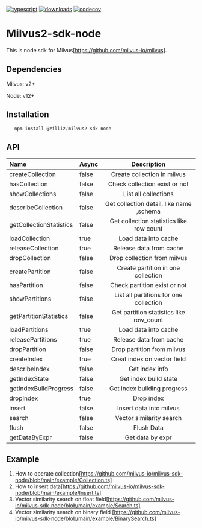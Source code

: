 [![typescript](https://badges.aleen42.com/src/typescript.svg)](https://badges.aleen42.com/src/typescript.svg)
[![downloads](https://img.shields.io/npm/dw/@zilliz/milvus2-sdk-node)](https://img.shields.io/npm/dw/@zilliz/milvus2-sdk-node)
[![codecov](https://codecov.io/gh/milvus-io/milvus-sdk-node/branch/v2.x/graph/badge.svg?token=Zu5FwWstwI)](https://codecov.io/gh/milvus-io/milvus-sdk-node)

# Milvus2-sdk-node

This is node sdk for Milvus[https://github.com/milvus-io/milvus].

## Dependencies

Milvus: v2+

Node: v12+

## Installation

```javascript
   npm install @zilliz/milvus2-sdk-node
```

## API

| Name                    | Async |               Description                |
| :---------------------- | :---- | :--------------------------------------: |
| createCollection        | false |       Create collection in milvus        |
| hasCollection           | false |      Check collection exist or not       |
| showCollections         | false |           List all collections           |
| describeCollection      | false | Get collection detail, like name ,schema |
| getCollectionStatistics | false | Get collection statistics like row count |
| loadCollection          | true  |           Load data into cache           |
| releaseCollection       | true  |         Release data from cache          |
| dropCollection          | false |       Drop collection from milvus        |
| createPartition         | false |    Create partition in one collection    |
| hasPartition            | false |       Check partition exist or not       |
| showPartitions          | false |  List all partitions for one collection  |
| getPartitionStatistics  | false | Get partition statistics like row_count  |
| loadPartitions          | true  |           Load data into cache           |
| releasePartitions       | true  |         Release data from cache          |
| dropPartition           | false |        Drop partition from milvus        |
| createIndex             | true  |       Creat index on vector field        |
| describeIndex           | false |              Get index info              |
| getIndexState           | false |          Get index build state           |
| getIndexBuildProgress   | false |       Get index building progress        |
| dropIndex               | true  |                Drop index                |
| insert                  | false |         Insert data into milvus          |
| search                  | false |         Vector similarity search         |
| flush                   | false |                Flush Data                |
| getDataByExpr           | false |             Get data by expr             |

## Example

1. How to operate collection[https://github.com/milvus-io/milvus-sdk-node/blob/main/example/Collection.ts]
2. How to insert data[https://github.com/milvus-io/milvus-sdk-node/blob/main/example/Insert.ts]
3. Vector similarity search on float field[https://github.com/milvus-io/milvus-sdk-node/blob/main/example/Search.ts]
4. Vector similarity search on binary field [https://github.com/milvus-io/milvus-sdk-node/blob/main/example/BinarySearch.ts]
